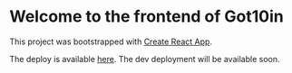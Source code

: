 # Welcome to the frontend of Got10in

This project was bootstrapped with [Create React App](https://github.com/facebook/create-react-app).

The deploy is available [here](https://got10in.com). The dev deployment will be available soon.